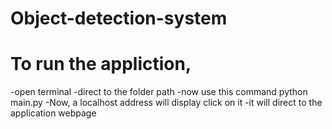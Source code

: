 # Object-detection-system
 # To run the appliction, 
 -open terminal
 -direct to the folder path
 -now use this command
   python main.py
 -Now, a localhost address will display click on it 
 -it will direct to the application webpage
